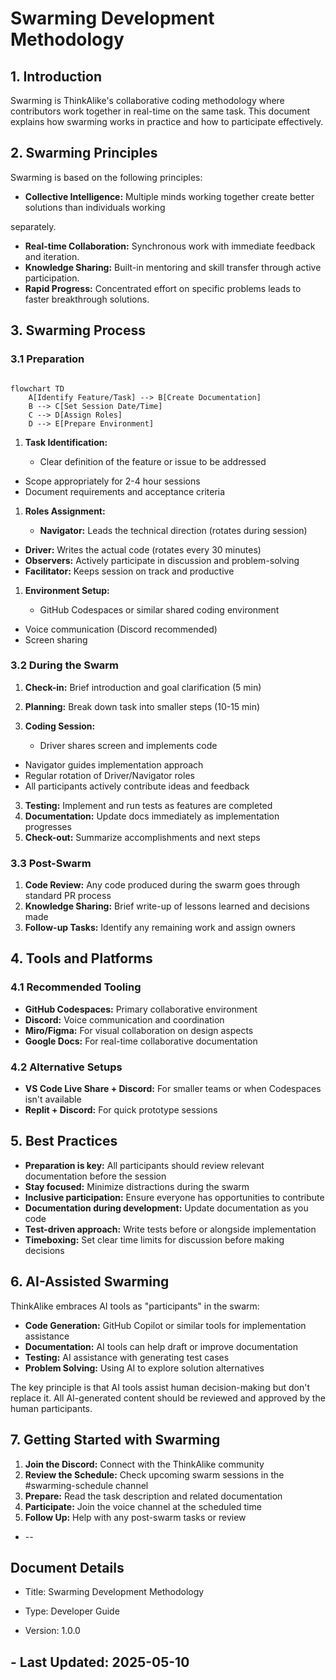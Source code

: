 # Swarming Development Methodology

## 1. Introduction

Swarming is ThinkAlike's collaborative coding methodology where contributors work together in real-time on the same
task. This document explains how swarming works in practice and how to participate effectively.

## 2. Swarming Principles

Swarming is based on the following principles:

* **Collective Intelligence:** Multiple minds working together create better solutions than individuals working

separately.

* **Real-time Collaboration:** Synchronous work with immediate feedback and iteration.
* **Knowledge Sharing:** Built-in mentoring and skill transfer through active participation.
* **Rapid Progress:** Concentrated effort on specific problems leads to faster breakthrough solutions.

## 3. Swarming Process

### 3.1 Preparation

```mermaid

flowchart TD
    A[Identify Feature/Task] --> B[Create Documentation]
    B --> C[Set Session Date/Time]
    C --> D[Assign Roles]
    D --> E[Prepare Environment]

```

1. **Task Identification:**

    * Clear definition of the feature or issue to be addressed
  * Scope appropriately for 2-4 hour sessions
  * Document requirements and acceptance criteria

1. **Roles Assignment:**

    * **Navigator:** Leads the technical direction (rotates during session)
  * **Driver:** Writes the actual code (rotates every 30 minutes)
  * **Observers:** Actively participate in discussion and problem-solving
  * **Facilitator:** Keeps session on track and productive

1. **Environment Setup:**

    * GitHub Codespaces or similar shared coding environment
  * Voice communication (Discord recommended)
  * Screen sharing

### 3.2 During the Swarm

1. **Check-in:** Brief introduction and goal clarification (5 min)
2. **Planning:** Break down task into smaller steps (10-15 min)
3. **Coding Session:**

    * Driver shares screen and implements code
  * Navigator guides implementation approach
  * Regular rotation of Driver/Navigator roles
  * All participants actively contribute ideas and feedback
3. **Testing:** Implement and run tests as features are completed
4. **Documentation:** Update docs immediately as implementation progresses
5. **Check-out:** Summarize accomplishments and next steps

### 3.3 Post-Swarm

1. **Code Review:** Any code produced during the swarm goes through standard PR process
2. **Knowledge Sharing:** Brief write-up of lessons learned and decisions made
3. **Follow-up Tasks:** Identify any remaining work and assign owners

## 4. Tools and Platforms

### 4.1 Recommended Tooling

* **GitHub Codespaces:** Primary collaborative environment
* **Discord:** Voice communication and coordination
* **Miro/Figma:** For visual collaboration on design aspects
* **Google Docs:** For real-time collaborative documentation

### 4.2 Alternative Setups

* **VS Code Live Share + Discord:** For smaller teams or when Codespaces isn't available
* **Replit + Discord:** For quick prototype sessions

## 5. Best Practices

* **Preparation is key:** All participants should review relevant documentation before the session
* **Stay focused:** Minimize distractions during the swarm
* **Inclusive participation:** Ensure everyone has opportunities to contribute
* **Documentation during development:** Update documentation as you code
* **Test-driven approach:** Write tests before or alongside implementation
* **Timeboxing:** Set clear time limits for discussion before making decisions

## 6. AI-Assisted Swarming

ThinkAlike embraces AI tools as "participants" in the swarm:

* **Code Generation:** GitHub Copilot or similar tools for implementation assistance
* **Documentation:** AI tools can help draft or improve documentation
* **Testing:** AI assistance with generating test cases
* **Problem Solving:** Using AI to explore solution alternatives

The key principle is that AI tools assist human decision-making but don't replace it. All AI-generated content should be
reviewed and approved by the human participants.

## 7. Getting Started with Swarming

1. **Join the Discord:** Connect with the ThinkAlike community
2. **Review the Schedule:** Check upcoming swarm sessions in the #swarming-schedule channel
3. **Prepare:** Read the task description and related documentation
4. **Participate:** Join the voice channel at the scheduled time
5. **Follow Up:** Help with any post-swarm tasks or review

* --

## Document Details

* Title: Swarming Development Methodology

* Type: Developer Guide

* Version: 1.0.0

## - Last Updated: 2025-05-10
